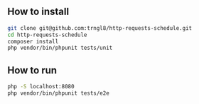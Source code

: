 

## How to install

```bash
git clone git@github.com:trngl8/http-requests-schedule.git
cd http-requests-schedule
composer install
php vendor/bin/phpunit tests/unit
```

## How to run

```bash
php -S localhost:8080
php vendor/bin/phpunit tests/e2e
```